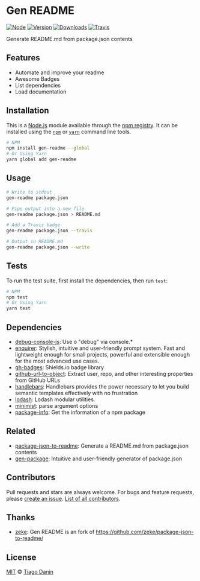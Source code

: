 # Gen README
[![Node](https://img.shields.io/node/v/gen-readme.svg?style=flat-square)](https://npmjs.org/package/gen-readme)
[![Version](https://img.shields.io/npm/v/gen-readme.svg?style=flat-square)](https://npmjs.org/package/gen-readme)
[![Downloads](https://img.shields.io/npm/dt/gen-readme.svg?style=flat-square)](https://npmjs.org/package/gen-readme)
[![Travis](https://img.shields.io/travis/TiagoDanin/Gen-README.svg?branch=master&style=flat-square)](https://travis-ci.org/TiagoDanin/Gen-README)

Generate README.md from package.json contents

## Features
- Automate and improve your readme
- Awesome Badges
- List dependencies
- Load documentation

## Installation
This is a [Node.js](https://nodejs.org/) module available through the
[npm registry](https://www.npmjs.com/). It can be installed using the
[`npm`](https://docs.npmjs.com/getting-started/installing-npm-packages-locally)
or
[`yarn`](https://yarnpkg.com/en/)
command line tools.

```sh
# NPM
npm install gen-readme --global
# Or Using Yarn
yarn global add gen-readme
```

## Usage
```sh
# Write to stdout
gen-readme package.json

# Pipe output into a new file
gen-readme package.json > README.md

# Add a Travis badge
gen-readme package.json --travis

# Output in README.md
gen-readme package.json --write

```
## Tests
To run the test suite, first install the dependencies, then run `test`:

```sh
# NPM
npm test
# Or Using Yarn
yarn test
```

## Dependencies
- [debug-console-js](https://ghub.io/debug-console-js): Use o &quot;debug&quot; via console.*
- [enquirer](https://ghub.io/enquirer): Stylish, intuitive and user-friendly prompt system. Fast and lightweight enough for small projects, powerful and extensible enough for the most advanced use cases.
- [gh-badges](https://ghub.io/gh-badges): Shields.io badge library
- [github-url-to-object](https://ghub.io/github-url-to-object): Extract user, repo, and other interesting properties from GitHub URLs
- [handlebars](https://ghub.io/handlebars): Handlebars provides the power necessary to let you build semantic templates effectively with no frustration
- [lodash](https://ghub.io/lodash): Lodash modular utilities.
- [minimist](https://ghub.io/minimist): parse argument options
- [package-info](https://ghub.io/package-info): Get the information of a npm package

## Related
- [package-json-to-readme](https://ghub.io/package-json-to-readme): Generate a README.md from package.json contents
- [gen-package](https://ghub.io/gen-package): Intuitive and user-friendly generator of package.json

## Contributors
Pull requests and stars are always welcome. For bugs and feature requests, please [create an issue](https://github.com/TiagoDanin/Gen-README/issues). [List of all contributors](https://github.com/TiagoDanin/Gen-README/graphs/contributors).

## Thanks
- [zeke](https://github.com/zeke/package-json-to-readme/): Gen README is an fork of https://github.com/zeke/package-json-to-readme/

## License
[MIT](LICENSE) © [Tiago Danin](https://TiagoDanin.github.io)

